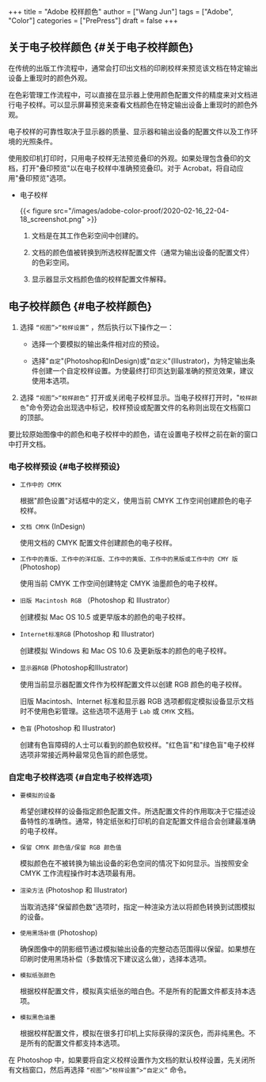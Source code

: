 +++
title = "Adobe 校样颜色"
author = ["Wang Jun"]
tags = ["Adobe", "Color"]
categories = ["PrePress"]
draft = false
+++

## 关于电子校样颜色 {#关于电子校样颜色}

在传统的出版工作流程中，通常会打印出文档的印刷校样来预览该文档在特定输出设备上重现时的颜色外观。

在色彩管理工作流程中，可以直接在显示器上使用颜色配置文件的精度来对文档进行电子校样。可以显示屏幕预览来查看文档颜色在特定输出设备上重现时的颜色外观。

电子校样的可靠性取决于显示器的质量、显示器和输出设备的配置文件以及工作环境的光照条件。

使用胶印机打印时，只用电子校样无法预览叠印的外观。如果处理包含叠印的文档，打开"叠印预览"以在电子校样中准确预览叠印。对于 Acrobat，将自动应用"叠印预览"选项。

-   电子校样

    {{< figure src="/images/adobe-color-proof/2020-02-16_22-04-18_screenshot.png" >}}

    1.  文档是在其工作色彩空间中创建的。

    2.  文档的颜色值被转换到所选校样配置文件（通常为输出设备的配置文件）的色彩空间。

    3.  显示器显示文档颜色值的校样配置文件解释。

<!--more-->


## 电子校样颜色 {#电子校样颜色}

1.  选择 `“视图”>“校样设置”` ，然后执行以下操作之一：
    -   选择一个要模拟的输出条件相对应的预设。

    -   选择"`自定`"(Photoshop和InDesign)或"`自定义`"(Illustrator)，为特定输出条件创建一个自定校样设置。为使最终打印页达到最准确的预览效果，建议使用本选项。

2.  选择 `“视图”>“校样颜色”` 打开或关闭电子校样显示。当电子校样打开时，"`校样颜色`"命令旁边会出现选中标记，校样预设或配置文件的名称则出现在文档窗口的顶部。

要比较原始图像中的颜色和电子校样中的颜色，请在设置电子校样之前在新的窗口中打开文档。


### 电子校样预设 {#电子校样预设}

-   `工作中的 CMYK`

    根据"颜色设置"对话框中的定义，使用当前 CMYK 工作空间创建颜色的电子校样。

-   `文档 CMYK` (InDesign)

    使用文档的 CMYK 配置文件创建颜色的电子校样。

-   `工作中的青版、工作中的洋红版、工作中的黄版、工作中的黑版或工作中的 CMY 版` (Photoshop)

    使用当前 CMYK 工作空间创建特定 CMYK 油墨颜色的电子校样。

-   `旧版 Macintosh RGB` （Photoshop 和 Illustrator）

    创建模拟 Mac OS 10.5  或更早版本的颜色的电子校样。

-   `Internet标准RGB` (Photoshop 和 Illustrator)

    创建模拟 Windows 和 Mac OS 10.6 及更新版本的颜色的电子校样。

-   `显示器RGB` (Photoshop和Illustrator)

    使用当前显示器配置文件作为校样配置文件以创建 RGB 颜色的电子校样。

    旧版 Macintosh、Internet 标准和显示器 RGB 选项都假定模拟设备显示文档时不使用色彩管理。这些选项不适用于 `Lab` 或 `CMYK` 文档。

-   `色盲` (Photoshop 和 Illustrator)

    创建有色盲障碍的人士可以看到的颜色软校样。"红色盲"和"绿色盲"电子校样选项非常接近两种最常见色盲的颜色感觉。


### 自定电子校样选项 {#自定电子校样选项}

-   `要模拟的设备`

    希望创建校样的设备指定颜色配置文件。所选配置文件的作用取决于它描述设备特性的准确性。通常，特定纸张和打印机的自定配置文件组合会创建最准确的电子校样。

-   `保留 CMYK 颜色值/保留 RGB 颜色值`

    模拟颜色在不被转换为输出设备的彩色空间的情况下如何显示。当按照安全 CMYK 工作流程操作时本选项最有用。

-   `渲染方法` (Photoshop 和 Illustrator)

    当取消选择"保留颜色数"选项时，指定一种渲染方法以将颜色转换到试图模拟的设备。

-   `使用黑场补偿` (Photoshop)

    确保图像中的阴影细节通过模拟输出设备的完整动态范围得以保留。如果想在印刷时使用黑场补偿（多数情况下建议这么做），选择本选项。

-   `模拟纸张颜色`

    根据校样配置文件，模拟真实纸张的暗白色。不是所有的配置文件都支持本选项。

-   `模拟黑色油墨`

    根据校样配置文件，模拟在很多打印机上实际获得的深灰色，而非纯黑色。不是所有的配置文件都支持本选项。

在 Photoshop 中，如果要将自定义校样设置作为文档的默认校样设置，先关闭所有文档窗口，然后再选择 `“视图”>“校样设置”>“自定义”` 命令。
